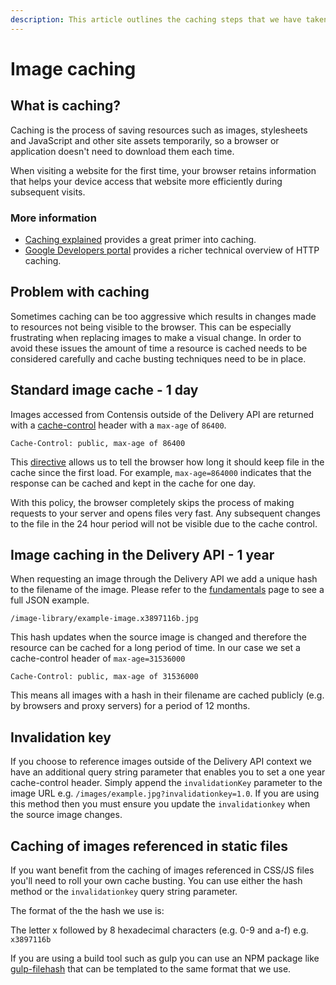 ```yaml
---
description: This article outlines the caching steps that we have taken to ensure images are delivered in a performant way.
---
```


# Image caching

## What is caching?

Caching is the process of saving resources such as images, stylesheets and JavaScript and other site assets temporarily, so a browser or application doesn't need to download them each time.

When visiting a website for the first time, your browser retains information that helps your device access that website more efficiently during subsequent visits.

### More information

* [Caching explained](https://cachingexplained.com/) provides a great primer into caching.
* [Google Developers portal](https://developers.google.com/web/fundamentals/performance/optimizing-content-efficiency/http-caching#defining_optimal_cache-control_policy ) provides a richer technical overview of HTTP caching.

## Problem with caching

Sometimes caching can be too aggressive which results in changes made to resources not being visible to the browser. This can be especially frustrating when replacing images to make a visual change. In order to avoid these issues the amount of time a resource is cached needs to be considered carefully and cache busting techniques need to be in place.

## Standard image cache - 1 day

Images accessed from Contensis outside of the Delivery API are returned with a [cache-control](https://developer.mozilla.org/en-US/docs/Web/HTTP/Headers/Cache-Control) header with a `max-age` of `86400`.

```http
Cache-Control: public, max-age of 86400 
```

This [directive](https://developer.mozilla.org/en-US/docs/Web/HTTP/Headers/Cache-Control#Directives) allows us to tell the browser how long it should keep file in the cache since the first load. For example, `max-age=864000` indicates that the response can be cached and kept in the cache for one day.

With this policy, the browser completely skips the process of making requests to your server and opens files very fast. Any subsequent changes to the file in the 24 hour period will not be visible due to the cache control.

## Image caching in the Delivery API - 1 year

When requesting an image through the Delivery API we add a unique hash to the filename of the image. Please refer to the [fundamentals](fundamentals.md) page to see a full JSON example.

```http
/image-library/example-image.x3897116b.jpg
```

This hash updates when the source image is changed and therefore the resource can be cached for a long period of time. In our case we set a cache-control header of `max-age=31536000`  

```http
Cache-Control: public, max-age of 31536000
```

This means all images with a hash in their filename are cached publicly (e.g. by browsers and proxy servers) for a period of 12 months.


## Invalidation key

If you choose to reference images outside of the Delivery API context we have an additional query string parameter that enables you to set a one year cache-control header. Simply append the `invalidationKey` parameter to the image URL e.g. `/images/example.jpg?invalidationkey=1.0`. If you are using this method then you must ensure you update the `invalidationkey` when the source image changes.

## Caching of images referenced in static files

If you want benefit from the caching of images referenced in CSS/JS files you'll need to roll your own cache busting. You can use either the hash method or the `invalidationkey` query string parameter.

The format of the the hash we use is:

The letter x followed by 8 hexadecimal characters (e.g. 0-9 and a-f) e.g. `x3897116b`

If you are using a build tool such as gulp you can use an NPM package like [gulp-filehash](https://www.npmjs.com/package/gulp-filehash) that can be templated to the same format that we use.